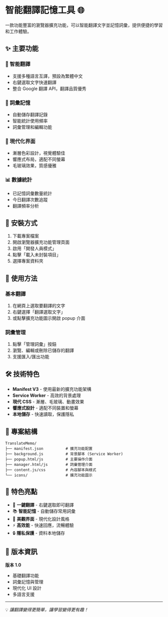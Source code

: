 # 智能翻譯記憶工具 🌐

一款功能豐富的瀏覽器擴充功能，可以智能翻譯文字並記憶詞彙，提供便捷的學習和工作體驗。

## ✨ 主要功能

### 🔄 智能翻譯
- 支援多種語言互譯，預設為繁體中文
- 右鍵選取文字快速翻譯
- 整合 Google 翻譯 API，翻譯品質優秀

### 💾 詞彙記憶
- 自動儲存翻譯記錄
- 智能統計使用頻率
- 詞彙管理和編輯功能

### 🎨 現代化界面
- 漸層色彩設計，視覺體驗佳
- 響應式布局，適配不同螢幕
- 毛玻璃效果，質感優雅

### 📊 數據統計
- 已記憶詞彙數量統計
- 今日翻譯次數追蹤
- 翻譯頻率分析

## 🚀 安裝方式

1. 下載專案檔案
2. 開啟瀏覽器擴充功能管理頁面
3. 啟用「開發人員模式」
4. 點擊「載入未封裝項目」
5. 選擇專案資料夾

## 📖 使用方法

### 基本翻譯
1. 在網頁上選取要翻譯的文字
2. 右鍵選擇「翻譯選取文字」
3. 或點擊擴充功能圖示開啟 popup 介面

### 詞彙管理
1. 點擊「管理詞彙」按鈕
2. 瀏覽、編輯或刪除已儲存的翻譯
3. 支援匯入/匯出功能

## 🛠 技術特色

- **Manifest V3** - 使用最新的擴充功能架構
- **Service Worker** - 高效的背景處理
- **現代 CSS** - 漸層、毛玻璃、動畫效果
- **響應式設計** - 適配不同裝置和螢幕
- **本地儲存** - 快速讀取，保護隱私

## 📁 專案結構

```
TranslateMemo/
├── manifest.json          # 擴充功能配置
├── background.js          # 背景腳本 (Service Worker)
├── popup.html/js          # 主要操作介面
├── manager.html/js        # 詞彙管理介面
├── content.js/css         # 內容腳本與樣式
└── icons/                 # 擴充功能圖示
```

## 🌟 特色亮點

- 🎯 **一鍵翻譯** - 右鍵選取即可翻譯
- 📚 **智能記憶** - 自動儲存常用詞彙
- 🎨 **美觀界面** - 現代化設計風格
- ⚡ **高效能** - 快速回應，流暢體驗
- 🔒 **隱私保護** - 資料本地儲存

## 📝 版本資訊

**版本 1.0**
- 基礎翻譯功能
- 詞彙記憶與管理
- 現代化 UI 設計
- 多語言支援

---

💡 *讓翻譯變得更簡單，讓學習變得更有趣！*
